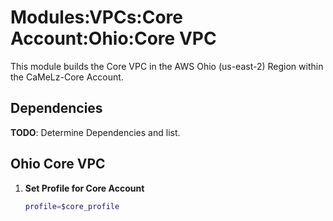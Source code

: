 # Modules:VPCs:Core Account:Ohio:Core VPC

This module builds the Core VPC in the AWS Ohio (us-east-2) Region within the CaMeLz-Core Account.

## Dependencies

**TODO**: Determine Dependencies and list.

## Ohio Core VPC

1. **Set Profile for Core Account**

    ```bash
    profile=$core_profile
    ```
